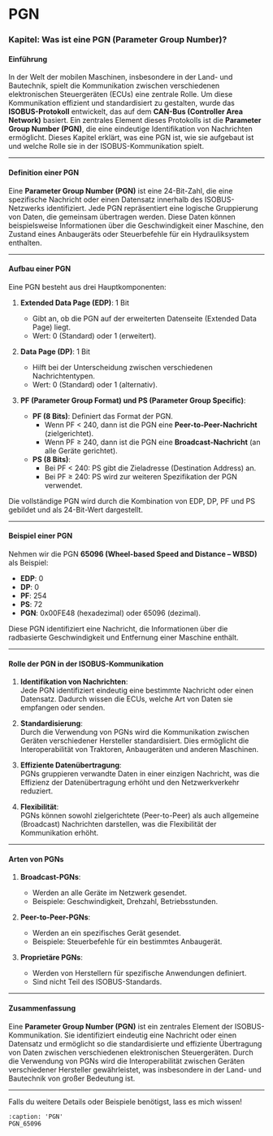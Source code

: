 # PGN

### **Kapitel: Was ist eine PGN (Parameter Group Number)?**

#### **Einführung**
In der Welt der mobilen Maschinen, insbesondere in der Land- und Bautechnik, spielt die Kommunikation zwischen verschiedenen elektronischen Steuergeräten (ECUs) eine zentrale Rolle. Um diese Kommunikation effizient und standardisiert zu gestalten, wurde das **ISOBUS-Protokoll** entwickelt, das auf dem **CAN-Bus (Controller Area Network)** basiert. Ein zentrales Element dieses Protokolls ist die **Parameter Group Number (PGN)**, die eine eindeutige Identifikation von Nachrichten ermöglicht. Dieses Kapitel erklärt, was eine PGN ist, wie sie aufgebaut ist und welche Rolle sie in der ISOBUS-Kommunikation spielt.

---

#### **Definition einer PGN**
Eine **Parameter Group Number (PGN)** ist eine 24-Bit-Zahl, die eine spezifische Nachricht oder einen Datensatz innerhalb des ISOBUS-Netzwerks identifiziert. Jede PGN repräsentiert eine logische Gruppierung von Daten, die gemeinsam übertragen werden. Diese Daten können beispielsweise Informationen über die Geschwindigkeit einer Maschine, den Zustand eines Anbaugeräts oder Steuerbefehle für ein Hydrauliksystem enthalten.

---

#### **Aufbau einer PGN**
Eine PGN besteht aus drei Hauptkomponenten:
1. **Extended Data Page (EDP)**: 1 Bit  
   - Gibt an, ob die PGN auf der erweiterten Datenseite (Extended Data Page) liegt.  
   - Wert: 0 (Standard) oder 1 (erweitert).  

2. **Data Page (DP)**: 1 Bit  
   - Hilft bei der Unterscheidung zwischen verschiedenen Nachrichtentypen.  
   - Wert: 0 (Standard) oder 1 (alternativ).  

3. **PF (Parameter Group Format) und PS (Parameter Group Specific)**:  
   - **PF (8 Bits)**: Definiert das Format der PGN.  
     - Wenn PF < 240, dann ist die PGN eine **Peer-to-Peer-Nachricht** (zielgerichtet).  
     - Wenn PF ≥ 240, dann ist die PGN eine **Broadcast-Nachricht** (an alle Geräte gerichtet).  
   - **PS (8 Bits)**:  
     - Bei PF < 240: PS gibt die Zieladresse (Destination Address) an.  
     - Bei PF ≥ 240: PS wird zur weiteren Spezifikation der PGN verwendet.  

Die vollständige PGN wird durch die Kombination von EDP, DP, PF und PS gebildet und als 24-Bit-Wert dargestellt.

---

#### **Beispiel einer PGN**
Nehmen wir die PGN **65096 (Wheel-based Speed and Distance – WBSD)** als Beispiel:
- **EDP**: 0  
- **DP**: 0  
- **PF**: 254  
- **PS**: 72  
- **PGN**: 0x00FE48 (hexadezimal) oder 65096 (dezimal).  

Diese PGN identifiziert eine Nachricht, die Informationen über die radbasierte Geschwindigkeit und Entfernung einer Maschine enthält.

---

#### **Rolle der PGN in der ISOBUS-Kommunikation**
1. **Identifikation von Nachrichten**:  
   Jede PGN identifiziert eindeutig eine bestimmte Nachricht oder einen Datensatz. Dadurch wissen die ECUs, welche Art von Daten sie empfangen oder senden.  

2. **Standardisierung**:  
   Durch die Verwendung von PGNs wird die Kommunikation zwischen Geräten verschiedener Hersteller standardisiert. Dies ermöglicht die Interoperabilität von Traktoren, Anbaugeräten und anderen Maschinen.  

3. **Effiziente Datenübertragung**:  
   PGNs gruppieren verwandte Daten in einer einzigen Nachricht, was die Effizienz der Datenübertragung erhöht und den Netzwerkverkehr reduziert.  

4. **Flexibilität**:  
   PGNs können sowohl zielgerichtete (Peer-to-Peer) als auch allgemeine (Broadcast) Nachrichten darstellen, was die Flexibilität der Kommunikation erhöht.  

---

#### **Arten von PGNs**
1. **Broadcast-PGNs**:  
   - Werden an alle Geräte im Netzwerk gesendet.  
   - Beispiele: Geschwindigkeit, Drehzahl, Betriebsstunden.  

2. **Peer-to-Peer-PGNs**:  
   - Werden an ein spezifisches Gerät gesendet.  
   - Beispiele: Steuerbefehle für ein bestimmtes Anbaugerät.  

3. **Proprietäre PGNs**:  
   - Werden von Herstellern für spezifische Anwendungen definiert.  
   - Sind nicht Teil des ISOBUS-Standards.  

---

#### **Zusammenfassung**
Eine **Parameter Group Number (PGN)** ist ein zentrales Element der ISOBUS-Kommunikation. Sie identifiziert eindeutig eine Nachricht oder einen Datensatz und ermöglicht so die standardisierte und effiziente Übertragung von Daten zwischen verschiedenen elektronischen Steuergeräten. Durch die Verwendung von PGNs wird die Interoperabilität zwischen Geräten verschiedener Hersteller gewährleistet, was insbesondere in der Land- und Bautechnik von großer Bedeutung ist.  

---

Falls du weitere Details oder Beispiele benötigst, lass es mich wissen!

```{toctree}
:caption: 'PGN'
PGN_65096
```
